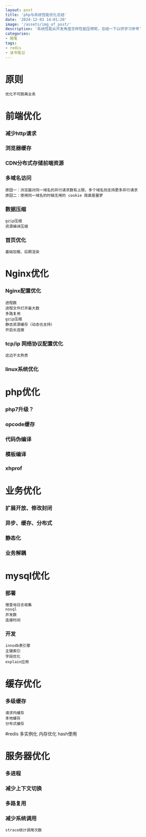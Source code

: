 ```yaml
---
layout: post
title: 'php与系统性能优化总结'
date: '2024-12-03 14:01:20'
image: '/assets/img_of_post/'
description: '系统性能从开发角度怎样性能压榨呢，总结一下以供学习参考'
categories:
- 随笔
tags:
- redis
- 读书笔记
---
```


 
 


# 原则
    优化不可脱离业务

# 前端优化

### 减少http请求
### 浏览器缓存
### CDN分布式存储前端资源
### 多域名访问
    原因一：浏览器对同一域名的并行请求数有上限，多个域名则支持更多并行请求
    原因二：使用同一域名的时候无用的 cookie 简直是噩梦
    
### 数据压缩 
    gzip压缩
    资源编译压缩
    
### 首页优化
    基础加载、后期渲染

# Nginx优化
 
### Nginx配置优化
    进程数
    进程文件打开最大数
    多路复用
    gzip压缩
    静态资源缓存（动态也支持）
    开启长连接
    
### tcp/ip 网络协议配置优化
    这边不太熟悉
    
### linux系统优化

# php优化

### php7升级？
### opcode缓存
### 代码伪编译
### 模板编译
### xhprof

# 业务优化

### 扩展开放、修改封闭
### 异步、缓存、分布式
### 静态化
### 业务解耦


# mysql优化

### 部署
    慢查询日志收集
    nosql
    并发数
    连接时间

### 开发
    innodb表引擎
    主键索引
    字段优化
    explain应用

# 缓存优化

### 多级缓存
    请求内缓存
    本地缓存
    分布式缓存
    
#redis
    多实例化
    内存优化
    hash使用

# 服务器优化

### 多进程
### 减少上下文切换
### 多路复用
### 减少系统调用
    strace统计调用次数
